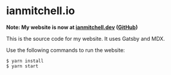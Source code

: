 # ianmitchell.io

**Note: My website is now at [ianmitchell.dev](https://ianmitchell.dev) ([GitHub](https://github.com/ianmitchell/ianmitchell.dev))**

This is the source code for my website. It uses Gatsby and MDX.

Use the following commands to run the website:

    $ yarn install
    $ yarn start
